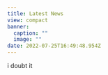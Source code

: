 ```yaml
---
title: Latest News
view: compact
banner:
  caption: ""
  image: ""
date: 2022-07-25T16:49:48.954Z
---
```

i doubt it